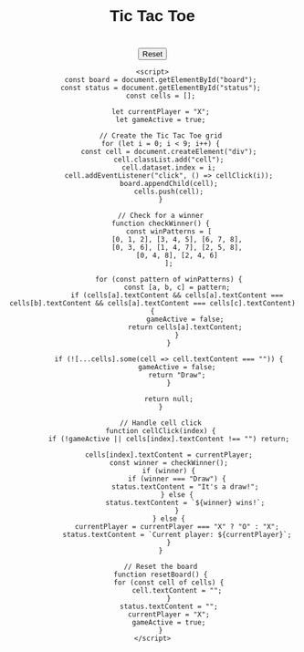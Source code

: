 
<html lang="en">
<head>
    <meta charset="UTF-8">
    <meta name="viewport" content="width=device-width, initial-scale=1.0">
    <title>Tic Tac Toe</title>
    <style>
        body {
            font-family: Arial, sans-serif;
            text-align: center;
        }
        .board {
            display: grid;
            grid-template-columns: repeat(3, 100px);
            grid-gap: 5px;
            margin: 20px auto;
        }
        .cell {
            width: 75px;
            height: 75px;
            font-size: 2rem;
            text-align: center;
            border: 2px solid #000;
            cursor: pointer;
        }
    </style>
</head>
<body>
    <h1>Tic Tac Toe</h1>
    <div class="board" id="board"></div>
    <p id="status"></p>
    <button onclick="resetBoard()">Reset</button>

    <script>
        const board = document.getElementById("board");
        const status = document.getElementById("status");
        const cells = [];

        let currentPlayer = "X";
        let gameActive = true;

        // Create the Tic Tac Toe grid
        for (let i = 0; i < 9; i++) {
            const cell = document.createElement("div");
            cell.classList.add("cell");
            cell.dataset.index = i;
            cell.addEventListener("click", () => cellClick(i));
            board.appendChild(cell);
            cells.push(cell);
        }

        // Check for a winner
        function checkWinner() {
            const winPatterns = [
                [0, 1, 2], [3, 4, 5], [6, 7, 8],
                [0, 3, 6], [1, 4, 7], [2, 5, 8],
                [0, 4, 8], [2, 4, 6]
            ];

            for (const pattern of winPatterns) {
                const [a, b, c] = pattern;
                if (cells[a].textContent && cells[a].textContent === cells[b].textContent && cells[a].textContent === cells[c].textContent) {
                    gameActive = false;
                    return cells[a].textContent;
                }
            }

            if (![...cells].some(cell => cell.textContent === "")) {
                gameActive = false;
                return "Draw";
            }

            return null;
        }

        // Handle cell click
        function cellClick(index) {
            if (!gameActive || cells[index].textContent !== "") return;

            cells[index].textContent = currentPlayer;
            const winner = checkWinner();
            if (winner) {
                if (winner === "Draw") {
                    status.textContent = "It's a draw!";
                } else {
                    status.textContent = `${winner} wins!`;
                }
            } else {
                currentPlayer = currentPlayer === "X" ? "O" : "X";
                status.textContent = `Current player: ${currentPlayer}`;
            }
        }

        // Reset the board
        function resetBoard() {
            for (const cell of cells) {
                cell.textContent = "";
            }
            status.textContent = "";
            currentPlayer = "X";
            gameActive = true;
        }
    </script>
</body>
</html>
